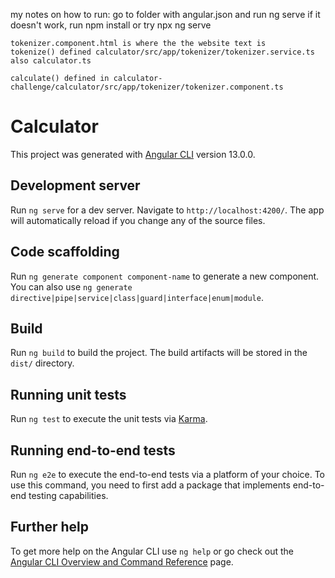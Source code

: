 my notes on how to run: go to folder with
    angular.json 
    and run
    ng serve
    if it doesn't work, run
    npm install
    or try
    npx ng serve


    tokenizer.component.html is where the the website text is
    tokenize() defined calculator/src/app/tokenizer/tokenizer.service.ts
    also calculator.ts

    calculate() defined in calculator-challenge/calculator/src/app/tokenizer/tokenizer.component.ts



# Calculator

This project was generated with [Angular CLI](https://github.com/angular/angular-cli) version 13.0.0.

## Development server

Run `ng serve` for a dev server. Navigate to `http://localhost:4200/`. The app will automatically reload if you change any of the source files.

## Code scaffolding

Run `ng generate component component-name` to generate a new component. You can also use `ng generate directive|pipe|service|class|guard|interface|enum|module`.

## Build

Run `ng build` to build the project. The build artifacts will be stored in the `dist/` directory.

## Running unit tests

Run `ng test` to execute the unit tests via [Karma](https://karma-runner.github.io).

## Running end-to-end tests

Run `ng e2e` to execute the end-to-end tests via a platform of your choice. To use this command, you need to first add a package that implements end-to-end testing capabilities.

## Further help

To get more help on the Angular CLI use `ng help` or go check out the [Angular CLI Overview and Command Reference](https://angular.io/cli) page.
